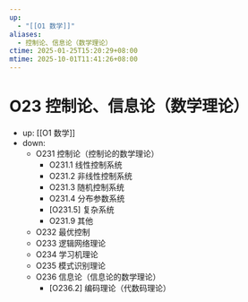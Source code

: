 ```yaml
---
up:
  - "[[O1 数学]]"
aliases:
  - 控制论、信息论（数学理论）
ctime: 2025-01-25T15:20:29+08:00
mtime: 2025-10-01T11:41:26+08:00
---
```


# O23 控制论、信息论（数学理论）

- up: [[O1 数学]]
- down:	
	- O231 控制论（控制论的数学理论）
		- O231.1 线性控制系统
		- O231.2 非线性控制系统
		- O231.3 随机控制系统
		- O231.4 分布参数系统
		- [O231.5] 复杂系统
		- O231.9 其他
	- O232 最优控制
	- O233 逻辑网络理论
	- O234 学习机理论
	- O235 模式识别理论
	- O236 信息论（信息论的数学理论）
		- [O236.2] 编码理论（代数码理论）
	
